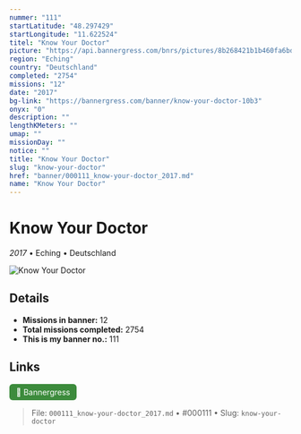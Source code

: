 ```yaml
---
nummer: "111"
startLatitude: "48.297429"
startLongitude: "11.622524"
titel: "Know Your Doctor"
picture: "https://api.bannergress.com/bnrs/pictures/8b268421b1b460fa6bd0ec140cd29265"
region: "Eching"
country: "Deutschland"
completed: "2754"
missions: "12"
date: "2017"
bg-link: "https://bannergress.com/banner/know-your-doctor-10b3"
onyx: "0"
description: ""
lengthKMeters: ""
umap: ""
missionDay: ""
notice: ""
title: "Know Your Doctor"
slug: "know-your-doctor"
href: "banner/000111_know-your-doctor_2017.md"
name: "Know Your Doctor"
---
```

# Know Your Doctor

*2017* • Eching • Deutschland

![Know Your Doctor](https://api.bannergress.com/bnrs/pictures/8b268421b1b460fa6bd0ec140cd29265)



## Details

- **Missions in banner:** 12
- **Total missions completed:** 2754
- **This is my banner no.:** 111





## Links
<a href="https://bannergress.com/banner/know-your-doctor-10b3" target="_blank" style="display:inline-block;margin-right:8px;padding:6px 12px;background:#3c8b3c;color:#fff;text-decoration:none;border-radius:6px;">🔗 Bannergress</a>



> File: `000111_know-your-doctor_2017.md` • #000111 • Slug: `know-your-doctor`
